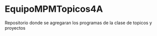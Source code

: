 # EquipoMPMTopicos4A
Repositorio donde se agregaran los programas de la clase de topicos y proyectos
